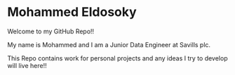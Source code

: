 # Mohammed Eldosoky
Welcome to my GitHub Repo!!

My name is Mohammed and I am a Junior Data Engineer at Savills plc.

This Repo contains work for personal projects and any ideas I try to develop will live here!!


